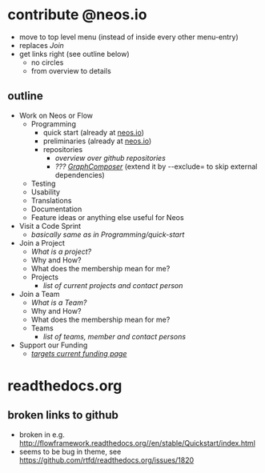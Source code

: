 # contribute @neos.io

* move to top level menu (instead of inside every other menu-entry)
* replaces *Join*
* get links right (see outline below)
  * no circles
  * from overview to details
  
## outline

* Work on Neos or Flow
  * Programming
    * quick start (already at [neos.io](https://www.neos.io/develop/contribute.html))
    * preliminaries (already at [neos.io](https://www.neos.io/develop/contribute.html))
    * repositories
      * *overview over github repositories*
      * *??? [GraphComposer](https://github.com/clue/graph-composer/tree/master/src/Clue/GraphComposer)* (extend it by --exclude= to skip external dependencies)
  * Testing
  * Usability
  * Translations
  * Documentation
  * Feature ideas or anything else useful for Neos
* Visit a Code Sprint
  * *basically same as in Programming/quick-start*
* Join a Project
  * *What is a project?*
  * Why and How?
  * What does the membership mean for me?
  * Projects
    * *list of current projects and contact person*
* Join a Team
  * *What is a Team?*
  * Why and How?
  * What does the membership mean for me?
  * Teams
    * *list of teams, member and contact persons*
* Support our Funding
  * *[targets current funding page](https://www.neos.io/join/support-neos-project.html)*


# readthedocs.org

## broken links to github

* broken in e.g. http://flowframework.readthedocs.org//en/stable/Quickstart/index.html
* seems to be bug in theme, see https://github.com/rtfd/readthedocs.org/issues/1820
